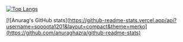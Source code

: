 [![Top Langs](https://github-readme-stats.vercel.app/api/top-langs/?username=soooota1201&layout=compact&theme=merko)](https://github.com/anuraghazra/github-readme-stats)

[![Anurag's GitHub stats](https://github-readme-stats.vercel.app/api?username=soooota1201&layout=compact&theme=merko](https://github.com/anuraghazra/github-readme-stats)
